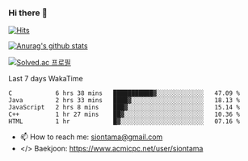 ### Hi there 👋

[![Hits](https://hits.seeyoufarm.com/api/count/incr/badge.svg?url=https%3A%2F%2Fgithub.com%2FYaminyam&count_bg=%2379C83D&title_bg=%23555555&icon=&icon_color=%23E7E7E7&title=hits&edge_flat=false)](https://hits.seeyoufarm.com)

[![Anurag's github stats](https://github-readme-stats.vercel.app/api?username=Yaminyam)](https://github.com/anuraghazra/github-readme-stats)

[![Solved.ac
프로필](http://mazassumnida.wtf/api/generate_badge?boj=siontama)](https://solved.ac/siontama)

Last 7 days WakaTime
<!--START_SECTION:waka-->
```text
C            6 hrs 38 mins   ███████████▓░░░░░░░░░░░░░   47.09 % 
Java         2 hrs 33 mins   ████▓░░░░░░░░░░░░░░░░░░░░   18.13 % 
JavaScript   2 hrs 8 mins    ███▓░░░░░░░░░░░░░░░░░░░░░   15.14 % 
C++          1 hr 27 mins    ██▓░░░░░░░░░░░░░░░░░░░░░░   10.36 % 
HTML         1 hr            █▓░░░░░░░░░░░░░░░░░░░░░░░   07.16 % 
```
<!--END_SECTION:waka-->

- 📫 How to reach me: siontama@gmail.com
- </> Baekjoon: https://www.acmicpc.net/user/siontama

<!--
**Yaminyam/Yaminyam** is a ✨ _special_ ✨ repository because its `README.md` (this file) appears on your GitHub profile.

Here are some ideas to get you started:

- 🔭 I’m currently working on ...
- 🌱 I’m currently learning ...
- 👯 I’m looking to collaborate on ...
- 🤔 I’m looking for help with ...
- 💬 Ask me about ...
- 📫 How to reach me: ...
- 😄 Pronouns: ...
- ⚡ Fun fact: ...
-->
